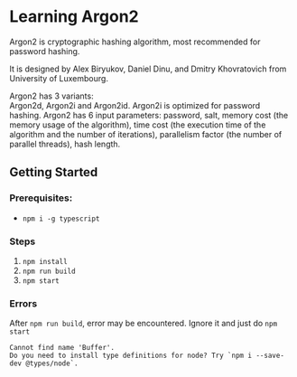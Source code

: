 # Learning Argon2

Argon2 is cryptographic hashing algorithm, most recommended for password hashing.<br>

It is designed by Alex Biryukov, Daniel Dinu, and Dmitry Khovratovich from University of Luxembourg.<br>

Argon2 has 3 variants:<br>
Argon2d, Argon2i and Argon2id. Argon2i is optimized for password hashing. Argon2 has 6 input parameters: password, salt, memory cost (the memory usage of the algorithm), time cost (the execution time of the algorithm and the number of iterations), parallelism factor (the number of parallel threads), hash length.

## Getting Started

### Prerequisites:

-   `npm i -g typescript`

### Steps

1. `npm install`
2. `npm run build`
3. `npm start`

### Errors

After `npm run build`, error may be encountered. Ignore it and just do `npm start`

```
Cannot find name 'Buffer'.
Do you need to install type definitions for node? Try `npm i --save-dev @types/node`.
```
